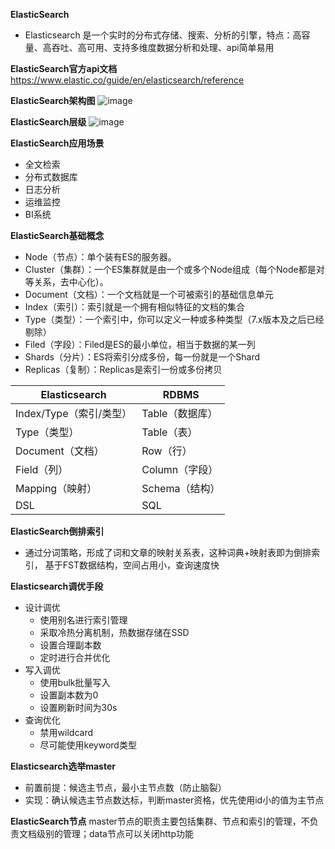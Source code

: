 **ElasticSearch**
- Elasticsearch 是一个实时的分布式存储、搜索、分析的引擎，特点：高容量、高吞吐、高可用、支持多维度数据分析和处理、api简单易用

**ElasticSearch官方api文档**
https://www.elastic.co/guide/en/elasticsearch/reference

**ElasticSearch架构图**
![image](https://p9-juejin.byteimg.com/tos-cn-i-k3u1fbpfcp/7bfa3add86dd47099079cc36bc887c7b~tplv-k3u1fbpfcp-zoom-in-crop-mark:3024:0:0:0.awebp?)

**ElasticSearch层级**
![image](https://p3-juejin.byteimg.com/tos-cn-i-k3u1fbpfcp/7e451e1f0f5c49669c1348a4c4bd314d~tplv-k3u1fbpfcp-zoom-in-crop-mark:3024:0:0:0.awebp?)

**ElasticSearch应用场景**
- 全文检索
- 分布式数据库
- 日志分析
- 运维监控
- BI系统

**ElasticSearch基础概念**
- Node（节点）：单个装有ES的服务器。
- Cluster（集群）：一个ES集群就是由一个或多个Node组成（每个Node都是对等关系，去中心化）。
- Document（文档）：一个文档就是一个可被索引的基础信息单元
- Index（索引）：索引就是一个拥有相似特征的文档的集合
- Type（类型）：一个索引中，你可以定义一种或多种类型（7.x版本及之后已经剔除）
- Filed（字段）：Filed是ES的最小单位，相当于数据的某一列
- Shards（分片）：ES将索引分成多份，每一份就是一个Shard
- Replicas（复制）：Replicas是索引一份或多份拷贝

| Elasticsearch | RDBMS |
| --- | --- |
| Index/Type（索引/类型） | Table（数据库） |
| Type（类型） | Table（表） |
| Document（文档） | Row（行） |
| Field（列） | Column（字段） |
| Mapping（映射） | Schema（结构） |
| DSL | SQL |

**ElasticSearch倒排索引**
- 通过分词策略，形成了词和文章的映射关系表，这种词典+映射表即为倒排索引， 基于FST数据结构，空间占用小，查询速度快

**Elasticsearch调优手段**
- 设计调优
    - 使用别名进行索引管理
    - 采取冷热分离机制，热数据存储在SSD
    - 设置合理副本数
    - 定时进行合并优化
- 写入调优
    - 使用bulk批量写入
    - 设置副本数为0
    - 设置刷新时间为30s
- 查询优化
    - 禁用wildcard
    - 尽可能使用keyword类型

**Elasticsearch选举master**
- 前置前提：候选主节点，最小主节点数（防止脑裂）
- 实现：确认候选主节点数达标，判断master资格，优先使用id小的值为主节点


**ElasticSearch节点**
master节点的职责主要包括集群、节点和索引的管理，不负责文档级别的管理；data节点可以关闭http功能